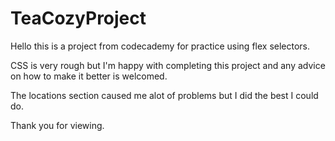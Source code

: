 # TeaCozyProject

Hello this is a project from codecademy for practice using flex selectors. 

CSS is very rough but I'm happy with completing this project and any advice on how to make it better is welcomed.

The locations section caused me alot of problems but I did the best I could do.

Thank you for viewing.
